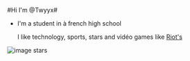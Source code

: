 #Hi I'm @Twyyx#
- I'm a student in à french high school
  
  I like technology, sports, stars and vidéo games like [Riot's](https://www.riotgames.com/fr.)

  
![image stars](https://user-images.githubusercontent.com/112882148/188497799-bb7dc246-cce1-4096-9bb9-e0ddd4cbdbd5.jpg)

